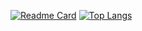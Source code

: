 
[![Readme Card](https://github-readme-stats.vercel.app/api?username=ecelis&repo=healtcoach&show_icons&theme=highcontrast)](https://github.com/ecelis/healtcoach) [![Top Langs](https://github-readme-stats.vercel.app/api/top-langs/?username=ecelis&layout=compact)](https://github.com/ecelis)

<!--
### Hi there 👋

**ecelis/ecelis** is a ✨ _special_ ✨ repository because its `README.md` (this file) appears on your GitHub profile.

Here are some ideas to get you started:

- 🔭 I’m currently working on ...
- 🌱 I’m currently learning ...
- 👯 I’m looking to collaborate on ...
- 🤔 I’m looking for help with ...
- 💬 Ask me about ...
- 📫 How to reach me: ...
- 😄 Pronouns: ...
- ⚡ Fun fact: ...
-->

